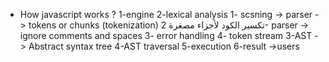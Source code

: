 * How javascript works ?
1-engine
2-lexical analysis 
    1- scsning -> parser -> tokens or chunks (tokenization)   تكسير الكود لأجزاء مصغرة
    2- parser -> ignore comments and spaces 
    3- error handling
    4- token stream
3-AST -> Abstract syntax tree
4-AST traversal
5-execution
6-result ->users
